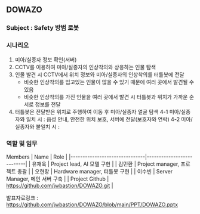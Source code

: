 ## DOWAZO

### Subject : Safety 방범 로봇

### 시나리오
1. 미아/실종자 정보 확인(서버)
2. CCTV를 이용하여 미아/실종자의 인상착의와 상응하는 인물 탐색
3. 인물 발견 시 CCTV에서 위치 정보와 미아/실종자의 인상착의를 터틀봇에 전달
   * 비슷한 인상착의를 입고있는 인물이 많을 수 있기 때문에 여러 곳에서 발견될 수 있음
   * 비슷한 인상착의를 가진 인물을 여러 곳에서 발견 시 터틀봇과 위치가 가까운 순서로 정보를 전달  
4. 터틀봇은 전달받은 위치로 주행하여 이동 후 미아/실종자 얼굴 탐색
  4-1 미아/실종자와 일치 시 : 음성 안내, 안전한 위치 보호, 서버에 전달(보호자와 연락)
  4-2 미아/실종자와 불일치 시 : 


### 역할 및 임무
Members
| Name           | Role |
|-------------------------------|---------------------------|
| 유재욱 | Project lead, AI 모델 구현 |
| 김민환 | Project manager, 프로젝트 총괄 |
| 오현창 | Hardware manager, 터틀봇 구현 |
| 이수빈 | Server Manager, 메인 서버 구축 |
| Project Github | https://github.com/jwbastion/DOWAZO.git |


발표자료링크 : https://github.com/jwbastion/DOWAZO/blob/main/PPT/DOWAZO.pptx
